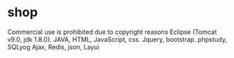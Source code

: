 # shop

Commercial use is prohibited due to copyright reasons
Eclipse (Tomcat v9.0, jdk 1.8.0).
JAVA, HTML, JavaScript, css.
Jquery, bootstrap.
phpstudy, SQLyog
Ajax, Redis, json, Layui
